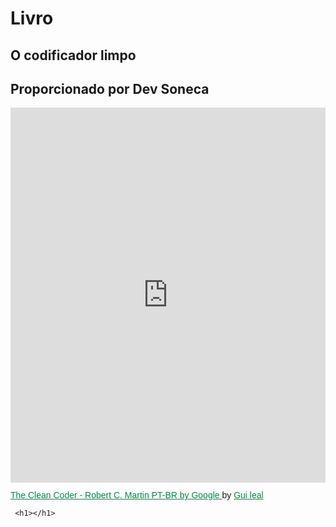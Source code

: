 <!DOCTYPE html>
<html lang="Pt">
<head>
    <meta charset="UTF-8">
    <meta name="viewport" content="width=device-width, initial-scale=1.0">
    <link rel="stylesheet" href="style.css">
    <title>Biblioteca</title>
</head>
<body>
    <h1>Livro</h1>
    <h2>O codificador limpo</h2>
    <h2 class="dev">Proporcionado por Dev Soneca</h2>
     <iframe class="scribd_iframe_embed" title="The Clean Coder - Robert C. Martin PT-BR by Google" src="https://www.scribd.com/embeds/766265458/content?start_page=1&view_mode=scroll&access_key=key-PEBgqZnp5HfQC1DnEDoj" tabindex="0" data-auto-height="true" data-aspect-ratio="0.7729220222793488" scrolling="no" width="100%" height="600" frameborder="0" ></iframe> <p style="margin: 12px auto 6px auto; font-family: Helvetica,Arial,Sans-serif; font-size: 14px; line-height: normal; display: block;"> <a title="View The Clean Coder - Robert C. Martin PT-BR by Google on Scribd" href="https://www.scribd.com/document/766265458/The-Clean-Coder-Robert-C-Martin-PT-BR-by-Google#from_embed" style="color: #098642; text-decoration: underline;"> The Clean Coder - Robert C. Martin PT-BR by Google </a> by <a title="View Gui leal's profile on Scribd" href="https://www.scribd.com/user/497469526/Gui-leal#from_embed" style="color: #098642; text-decoration: underline;" > Gui leal </a> </p> 

     <h1></h1>

</body>
</html>

